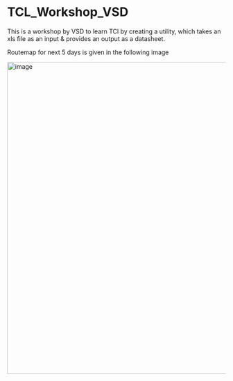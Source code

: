 # TCL_Workshop_VSD

This is a workshop by VSD to learn TCl by creating a utility, which takes an xls file as an input & provides an output as a datasheet. 

Routemap for next 5 days is given in the following image 

<img width="718" alt="image" src="https://github.com/Keshavkumar025/TCL_Workshop_VSD/assets/60691479/61370456-a6c1-438e-bfd6-7b832b525da6">

